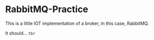 # RabbitMQ-Practice
This is a little IOT implementation of a broker, in this case, RabbitMQ.

It should... `tbr`
